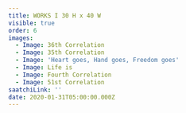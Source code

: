 ```yaml
---
title: WORKS I 30 H x 40 W
visible: true
order: 6
images:
  - Image: 36th Correlation
  - Image: 35th Correlation
  - Image: 'Heart goes, Hand goes, Freedom goes'
  - Image: Life is
  - Image: Fourth Correlation
  - Image: 51st Correlation
saatchiLink: ''
date: 2020-01-31T05:00:00.000Z
---
```


